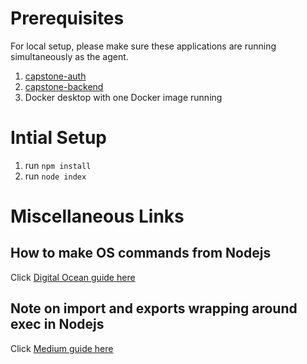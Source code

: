 # Prerequisites

For local setup, please make sure these applications are running simultaneously as the agent.
1. [capstone-auth](https://github.com/stoic-llama/capstone-auth)
1. [capstone-backend](https://github.com/stoic-llama/capstone-backend)
1. Docker desktop with one Docker image running 

# Intial Setup

1. run `npm install`
1. run `node index`

# Miscellaneous Links

## How to make OS commands from Nodejs

Click [Digital Ocean guide here](https://www.digitalocean.com/community/tutorials/how-to-launch-child-processes-in-node-js)


## Note on import and exports wrapping around exec in Nodejs

Click [Medium guide here](https://ali-dev.medium.com/how-to-use-promise-with-exec-in-node-js-a39c4d7bbf77)